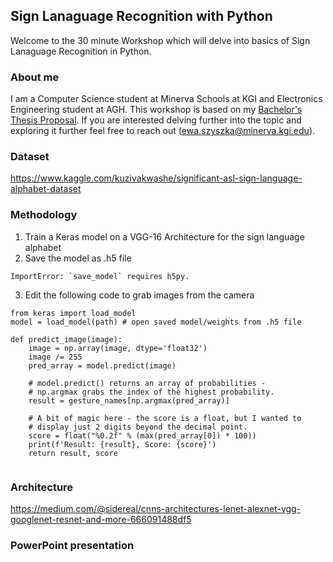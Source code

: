 ## Sign Lanaguage Recognition with Python
Welcome to the 30 minute Workshop which will delve into basics of Sign Lanaguage Recognition in Python. 


### About me 
I am a Computer Science student at Minerva Schools at KGI and Electronics Engineering student at AGH. This workshop is based on my [Bachelor's Thesis Proposal](https://ewaszyszka.myportfolio.com/bachelor-thesis-proposal). If you are interested delving further into the topic and exploring it further feel free to reach out (ewa.szyszka@minerva.kgi.edu).

### Dataset

https://www.kaggle.com/kuzivakwashe/significant-asl-sign-language-alphabet-dataset

### Methodology

1. Train a Keras model on a VGG-16 Architecture for the sign language alphabet 
2. Save the model as .h5 file
``` 
ImportError: `save_model` requires h5py.
```
3. Edit the following code to grab images from the camera
``` 
from keras import load_model
model = load_model(path) # open saved model/weights from .h5 file

def predict_image(image):
    image = np.array(image, dtype='float32')
    image /= 255
    pred_array = model.predict(image)

    # model.predict() returns an array of probabilities - 
    # np.argmax grabs the index of the highest probability.
    result = gesture_names[np.argmax(pred_array)]
    
    # A bit of magic here - the score is a float, but I wanted to
    # display just 2 digits beyond the decimal point.
    score = float("%0.2f" % (max(pred_array[0]) * 100))
    print(f'Result: {result}, Score: {score}')
    return result, score
   
```

### Architecture

https://medium.com/@sidereal/cnns-architectures-lenet-alexnet-vgg-googlenet-resnet-and-more-666091488df5 
### PowerPoint presentation
